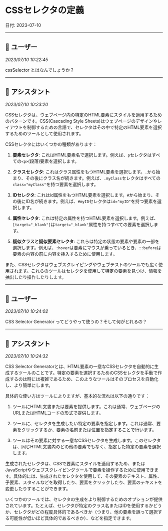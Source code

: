 # CSSセレクタの定義

日付: 2023-07-10

---

## 👤 ユーザー
*2023/07/10 10:22:45*

cssSelector とはなんでしょうか？

---

## 🤖 アシスタント
*2023/07/10 10:23:20*

CSSセレクタは、ウェブページ内の特定のHTML要素にスタイルを適用するためのパターンです。CSS(Cascading Style Sheets)はウェブページのデザインやレイアウトを制御するための言語で、セレクタはその中で特定のHTML要素を選択するためのツールとして使用されます。

CSSセレクタにはいくつかの種類があります：

1. **要素セレクタ**: これはHTML要素名で選択します。例えば、`p`セレクタはすべての`<p>`(段落)要素を選択します。

2. **クラスセレクタ**: これはクラス属性をもつHTML要素を選択します。`.`から始まり、その後にクラス名が続きます。例えば、`.myClass`セレクタはすべての`class="myClass"`を持つ要素を選択します。

3. **IDセレクタ**: これはid属性をもつHTML要素を選択します。`#`から始まり、その後にID名が続きます。例えば、`#myID`セレクタは`id="myID"`を持つ要素を選択します。

4. **属性セレクタ**: これは特定の属性を持つHTML要素を選択します。例えば、`[target="_blank"]`は`target="_blank"`属性を持つすべての要素を選択します。

5. **疑似クラスと疑似要素セレクタ**: これらは特定の状態の要素や要素の一部を選択します。例えば、`:hover`は要素にマウスが乗っているとき、`::before`は要素の内容の前に内容を挿入するために使用します。

また、CSSセレクタはウェブスクレイピングやウェブテストのツールでも広く使用されます。これらのツールはセレクタを使用して特定の要素を見つけ、情報を抽出したり操作したりします。

---

## 👤 ユーザー
*2023/07/10 10:24:02*

CSS Selector Generator ってどうやって使うの？そして何がとれるの？

---

## 🤖 アシスタント
*2023/07/10 10:24:32*

CSS Selector Generatorとは、HTML要素の一意なCSSセレクタを自動的に生成するツールのことです。特定の要素を選択するためのCSSセレクタを手動で作成するのは時には複雑であるため、このようなツールはそのプロセスを自動化し、より簡単にします。

具体的な使い方はツールによりますが、基本的な流れは以下の通りです：

1. ツールにHTML文書または要素を提供します。これは通常、ウェブページのURLまたはHTMLコードの形式で提供します。

2. ツールに、セレクタを生成したい特定の要素を指定します。これは通常、要素をクリックするか、要素の名前または位置を指定することで行います。

3. ツールはその要素に対する一意なCSSセレクタを生成します。このセレクタは、同じHTML文書内のどの他の要素でもなく、指定した特定の要素を選択します。

生成されたセレクタは、CSSで要素にスタイルを適用するため、またはJavaScriptやウェブスクレイピングツールで要素を操作するために使用できます。具体的には、生成されたセレクタを使用して、その要素のテキスト、属性、子要素、スタイルなどを取得したり、要素をクリックしたり、要素のテキストを変更したりすることができます。

いくつかのツールでは、セレクタの生成をより制御するためのオプションが提供されています。たとえば、セレクタが特定のクラス名またはIDを使用するかどうか、セレクタがどの程度具体的であるべきか（つまり、他の要素を誤って選択する可能性が低いほど具体的であるべきか）、などを指定できます。

---
